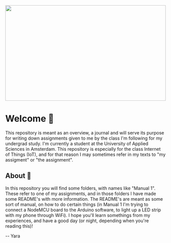 <img src="https://user-images.githubusercontent.com/27287809/195136595-77a9259a-af05-48a4-87e1-e962b51951bc.jpg" width="100%" height="300px"/>

# Welcome 👋

This repository is meant as an overview, a journal and will serve its purpose for writing down assignments given to me by the class I'm following for my undergrad study.
I'm currently a student at the University of Applied Sciences in Amsterdam.
This repository is especially for the class Internet of Things (IoT), and for that reason I may sometimes refer in my texts to "my assigment" or "the assignment".

## About 🦄

In this repository you will find some folders, with names like "Manual 1". These refer to one of my assignments, and in those folders I have made some README's with more information.
The README's are meant as some sort of manual, on how to do certain things (in Manual 1 I'm trying to connect a NodeMCU board to the Arduino software, to light up a LED strip with my phone through WiFi).
I hope you'll learn somethings from my experiences, and have a good day (or night, depending when you're reading this)!

-- Yara
